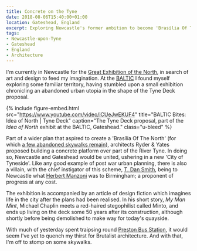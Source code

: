 ```yaml
---
title: Concrete on the Tyne
date: 2018-08-06T15:40:00+01:00
location: Gateshead, England
excerpt: Exploring Newcastle's former ambition to become 'Brasília Of The North'.
tags:
- Newcastle-upon-Tyne
- Gateshead
- England
- Architecture
---
```

I'm currently in Newcastle for the [Great Exhibition of the North][1], in search of art and design to feed my imagination. At the [BALTIC][2] I found myself exploring some familiar territory, having stumbled upon a small exhibition chronicling an abandoned urban utopia in the shape of the Tyne Deck proposal.

{% include figure-embed.html
  src="https://www.youtube.com/video/lCUeJwEKUF4"
  title="BALTIC Bites: Idea of North | Tyne Deck"
  caption="The Tyne Deck proposal, part of the <cite>Idea of North</cite> exhibit at the BALTIC, Gateshead."
  class="u-bleed"
%}

Part of a wider plan that aspired to create a 'Brasília Of The North' (for which [a few abandoned skywalks remain][4]), architects Ryder & Yates proposed building a concrete platform over part of the River Tyne. In doing so, Newcastle and Gateshead would be united, ushering in a new 'City of Tyneside'. Like any good example of post war urban planning, there is also a villain, with the chief instigator of this scheme, [T. Dan Smith][5], being to Newcastle what [Herbert Manzoni][6] was to Birmingham; a proponent of progress at any cost.

The exhibition is accompanied by an article of design fiction which imagines life in the city after the plans had been realised. In his short story, <cite>My Man Mint</cite>, Michael Chaplin meets a red-haired stegophilist called Minto, and ends up living on the deck some 50 years after its construction, although shortly before being demolished to make way for today's quayside.

With much of yesterday spent traipsing round [Preston Bus Station][7], it would seem I've yet to quench my thirst for Brutalist architecture. And with that, I'm off to stomp on some skywalks.

[1]: https://getnorth2018.com
[2]: http://baltic.art
[3]: https://www.youtube.com/watch?v=lCUeJwEKUF4
[4]: https://metalanddust.org/2016/07/03/newcastles-skywalks/
[5]: https://en.wikipedia.org/wiki/T._Dan_Smith
[6]: https://en.wikipedia.org/wiki/Herbert_Manzoni
[7]: https://www.theguardian.com/artanddesign/2018/jun/09/preston-bus-station-renovation-ove-arup-glorious-reprieve-john-puttick
